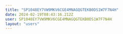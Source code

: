 ```yaml
---
title: "SP1048EY7VW9MKV6CGE4MNAGQGTEKB0DS1W7F7N4H"
date: 2024-02-19T08:43:16.212Z
user: SP1048EY7VW9MKV6CGE4MNAGQGTEKB0DS1W7F7N4H
layout: "users"
---
```

    